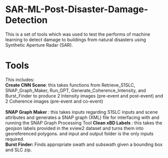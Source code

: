 # SAR-ML-Post-Disaster-Damage-Detection
This is a set of tools which was used to test the performs of machine learning to detect damage to buildings from natural disasters using Synthetic Aperture Radar (SAR).

# Tools
This includes:<br>
<b> Create CNN Scene</b>:
this takes functions from Retrieve_S1SLC, SNAP_Graph_Maker, Run_GPT, Generate_Coherence_Intensity, and Burst_Finder to produce 2 Intensity images (pre-event and post-event) and 2 Coherence images (pre-event and co-event)
<br> <br>
<b> SNAP Graph Maker </b>:
this takes inputs regarding S1SLC inputs and scene attributes and generates a SNAP graph (XML) file for interfacing with and running the SNAP Graph Processing Tool
<b> Clean xBD Labels </b>:
this takes the geojson labels provided in the xview2 dataset and turns them into georeferenced polygons. and input and output folder is the only inputs required.
<br>
<b> Burst Finder: </b>
Finds appropriate swath and subswath given a bounding box and SLC zip.
